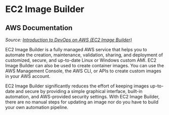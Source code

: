 # EC2 Image Builder

## AWS Documentation

*Source: [Introduction to DevOps on AWS (EC2 Image Builder)](https://docs.aws.amazon.com/pdfs/whitepapers/latest/introduction-devops-aws/introduction-devops-aws.pdf#ec2-image-builder)*

EC2 Image Builder is a fully managed AWS service that helps you to automate the creation,
maintenance, validation, sharing, and deployment of customized, secure, and up-to-date Linux or
Windows custom AMI. EC2 Image Builder can also be used to create container images. You can use
the AWS Management Console, the AWS CLI, or APIs to create custom images in your AWS account.

EC2 Image Builder significantly reduces the effort of keeping images up-to-date and secure by
providing a simple graphical interface, built-in automation, and AWS-provided security settings.
With EC2 Image Builder, there are no manual steps for updating an image nor do you have to build
your own automation pipeline.